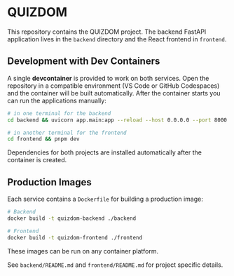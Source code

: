 # QUIZDOM

This repository contains the QUIZDOM project. The backend FastAPI application lives in the `backend` directory and the React frontend in `frontend`.

## Development with Dev Containers

A single **devcontainer** is provided to work on both services. Open the repository in a compatible environment (VS Code or GitHub Codespaces) and the container will be built automatically. After the container starts you can run the applications manually:

```bash
# in one terminal for the backend
cd backend && uvicorn app.main:app --reload --host 0.0.0.0 --port 8000

# in another terminal for the frontend
cd frontend && pnpm dev
```

Dependencies for both projects are installed automatically after the container is created.

## Production Images

Each service contains a `Dockerfile` for building a production image:

```bash
# Backend
docker build -t quizdom-backend ./backend

# Frontend
docker build -t quizdom-frontend ./frontend
```

These images can be run on any container platform.

See `backend/README.md` and `frontend/README.md` for project specific details.
